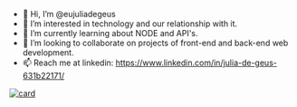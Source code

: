 - 👋 Hi, I’m @eujuliadegeus
- 👀 I’m interested in technology and our relationship with it.
- 🌱 I’m currently learning about NODE and API's. 
- 💞️ I’m looking to collaborate on projects of front-end and back-end web development.
- 📫 Reach me at linkedin: https://www.linkedin.com/in/julia-de-geus-631b22171/

[![card](https://github-readme-stats.vercel.app/api?username=eujuliadegeus&theme=default)](https://github.com/iuricode/)
